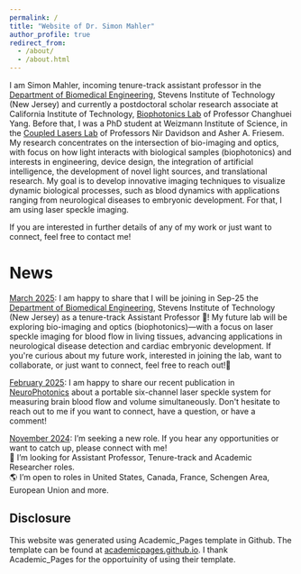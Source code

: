 ```yaml
---
permalink: /
title: "Website of Dr. Simon Mahler"
author_profile: true
redirect_from: 
  - /about/
  - /about.html
---
```

I am Simon Mahler, incoming tenure-track assistant professor in the <a href="https://www.stevens.edu/school-engineering-science/departments/biomedical-engineering" target="_blank">Department of Biomedical Engineering</a>, Stevens Institute of Technology (New Jersey) and currently a postdoctoral scholar research associate at California Institute of Technology,  <a href="https://biophot.caltech.edu/" target="_blank">Biophotonics Lab</a> of Professor Changhuei Yang. Before that, I was a PhD student at Weizmann Institute of Science, in the <a href="https://www.weizmann.ac.il/complex/NirDavidson/research-activities/coupled-lasers" target="_blank">Coupled Lasers Lab</a> of Professors Nir Davidson and Asher A. Friesem. My research concentrates on the intersection of bio-imaging and optics, with focus on how light interacts with biological samples (biophotonics) and interests in engineering, device design, the integration of artificial intelligence, the development of novel light sources, and translational research. My goal is to develop innovative imaging techniques to visualize dynamic biological processes, such as blood dynamics with applications ranging from neurological diseases to embryonic development. For that, I am using laser speckle imaging. 

If you are interested in further details of any of my work or just want to connect, feel free to contact me!

News
======
<u>March 2025</u>: I am happy to share that I will be joining in Sep-25 the <a href="https://www.stevens.edu/school-engineering-science/departments/biomedical-engineering" target="_blank">Department of Biomedical Engineering</a>, Stevens Institute of Technology (New Jersey) as a tenure-track Assistant Professor 🎉! My future lab will be exploring bio-imaging and optics (biophotonics)—with a focus on laser speckle imaging for blood flow in living tissues, advancing applications in neurological disease detection and cardiac embryonic development. If you're curious about my future work, interested in joining the lab, want to collaborate, or just want to connect, feel free to reach out!🚀

<u>February 2025</u>: I am happy to share our recent publication in <a href="https://doi.org/10.1117/1.NPh.12.1.015003" target="_blank">NeuroPhotonics</a> about a portable six-channel laser speckle system for measuring brain blood flow and volume simultaneously. Don't hesitate to reach out to me if you want to connect, have a question, or have a comment! 
 
<u>November 2024</u>: I’m seeking a new role. If you hear any opportunities or want to catch up, please connect with me!
<br>💼 I’m looking for Assistant Professor, Tenure-track and Academic Researcher roles.
<br>🌎 I’m open to roles in United States, Canada, France, Schengen Area, European Union and more.

Disclosure
------
This website was generated using Academic_Pages template in Github. The template can be found at <a href="https://academicpages.github.io" target="_blank">academicpages.github.io</a>. I thank Academic_Pages for the opportuinity of using their template.
